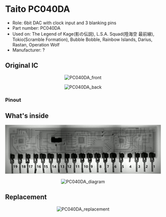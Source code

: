 # Taito PC040DA
* Role: 6bit DAC with clock input and 3 blanking pins
* Part number: PC040DA
* Used on: The Legend of Kage(影の伝説), L.S.A. Squad(陸海空 最前線), Tokio(Scramble Formation), Bubble Bobble, Rainbow Islands, Darius, Rastan, Operation Wolf
* Manufacturer: ?




## Original IC
<p align=center><img alt="PC040DA_front" src="./PC040DA_front.jpg" height="auto" width="640"></p>

<p align=center><img alt="PC040DA_back" src="./PC040DA_back.jpg" height="auto" width="640"></p>

### Pinout



## What's inside
<p align=center><img alt="PC040DA_xray" src="./PC040DA_xray.jpg" height="auto" width="640"></p>

<p align=center><img alt="PC040DA_diagram" src="./PC040DA_diagram.png" height="auto" width="640"></p>


## Replacement
<p align=center><img alt="PC040DA_replacement" src="./PC040DA_replacement.jpg" height="auto" width="640"></p>

